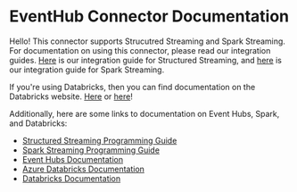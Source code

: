 # EventHub Connector Documentation

Hello! This connector supports Strucutred Streaming and Spark Streaming. For documentation on using this connector, please read our integration guides.
[Here](structured-streaming-eventhubs-integration.md) is our integration guide for Structured Streaming, and [here](spark-streaming-eventhubs-integration.md) is our integration guide for Spark Streaming. 

If you're using Databricks, then you can find documentation on the Databricks website. [Here](#) or [here](#)! 

Additionally, here are some links to documentation on Event Hubs, Spark, and Databricks:

- [Structured Streaming Programming Guide](https://spark.apache.org/docs/latest/structured-streaming-programming-guide.html)
- [Spark Streaming Programming Guide](https://spark.apache.org/docs/latest/streaming-programming-guide.html)
- [Event Hubs Documentation](https://docs.microsoft.com/en-us/azure/event-hubs/event-hubs-what-is-event-hubs)
- [Azure Databricks Documentation](https://docs.azuredatabricks.net/index.html)
- [Databricks Documentation](https://docs.databricks.com/)
	